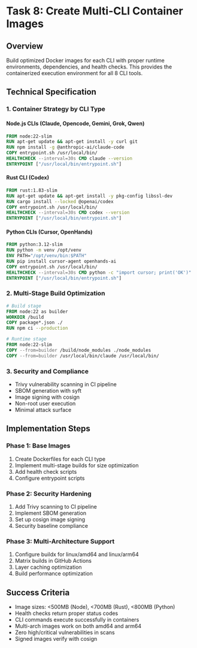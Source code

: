 # Task 8: Create Multi-CLI Container Images

## Overview
Build optimized Docker images for each CLI with proper runtime environments, dependencies, and health checks. This provides the containerized execution environment for all 8 CLI tools.

## Technical Specification

### 1. Container Strategy by CLI Type

#### Node.js CLIs (Claude, Opencode, Gemini, Grok, Qwen)
```dockerfile
FROM node:22-slim
RUN apt-get update && apt-get install -y curl git
RUN npm install -g @anthropic-ai/claude-code
COPY entrypoint.sh /usr/local/bin/
HEALTHCHECK --interval=30s CMD claude --version
ENTRYPOINT ["/usr/local/bin/entrypoint.sh"]
```

#### Rust CLI (Codex)
```dockerfile
FROM rust:1.83-slim
RUN apt-get update && apt-get install -y pkg-config libssl-dev
RUN cargo install --locked @openai/codex
COPY entrypoint.sh /usr/local/bin/
HEALTHCHECK --interval=30s CMD codex --version
ENTRYPOINT ["/usr/local/bin/entrypoint.sh"]
```

#### Python CLIs (Cursor, OpenHands)
```dockerfile
FROM python:3.12-slim
RUN python -m venv /opt/venv
ENV PATH="/opt/venv/bin:$PATH"
RUN pip install cursor-agent openhands-ai
COPY entrypoint.sh /usr/local/bin/
HEALTHCHECK --interval=30s CMD python -c "import cursor; print('OK')"
ENTRYPOINT ["/usr/local/bin/entrypoint.sh"]
```

### 2. Multi-Stage Build Optimization
```dockerfile
# Build stage
FROM node:22 as builder
WORKDIR /build
COPY package*.json ./
RUN npm ci --production

# Runtime stage
FROM node:22-slim
COPY --from=builder /build/node_modules ./node_modules
COPY --from=builder /usr/local/bin/claude /usr/local/bin/
```

### 3. Security and Compliance
- Trivy vulnerability scanning in CI pipeline
- SBOM generation with syft
- Image signing with cosign
- Non-root user execution
- Minimal attack surface

## Implementation Steps

### Phase 1: Base Images
1. Create Dockerfiles for each CLI type
2. Implement multi-stage builds for size optimization
3. Add health check scripts
4. Configure entrypoint scripts

### Phase 2: Security Hardening
1. Add Trivy scanning to CI pipeline
2. Implement SBOM generation
3. Set up cosign image signing
4. Security baseline compliance

### Phase 3: Multi-Architecture Support
1. Configure buildx for linux/amd64 and linux/arm64
2. Matrix builds in GitHub Actions
3. Layer caching optimization
4. Build performance optimization

## Success Criteria
- Image sizes: <500MB (Node), <700MB (Rust), <800MB (Python)
- Health checks return proper status codes
- CLI commands execute successfully in containers
- Multi-arch images work on both amd64 and arm64
- Zero high/critical vulnerabilities in scans
- Signed images verify with cosign